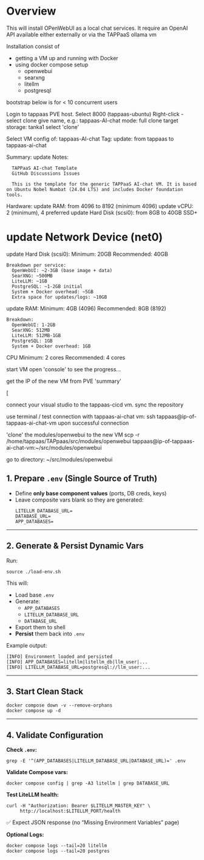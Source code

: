 # Overview

This will install OPenWebUI as a local chat services.
It require an OpenAI API available either externally or via the TAPPaaS ollama vm

Installation consist of

- getting a VM up and running with Docker
- using docker compose setup
  - openwebui
  - searxng
  - litellm
  - postgresql


bootstrap below is for < 10 concurrent users 

Login to tappaas PVE host.
Select 8000 (tappaas-ubuntu)
Right-click - select clone
  give name, e.g.: tappaas-AI-chat
  mode: full clone
  target storage: tanka1
  select 'clone'


Select VM config of: tappaas-AI-chat
  Tag:
    update: from tappaas to tappaas-ai-chat
  
  Summary:
    update Notes:

      TAPPaaS AI-chat Template
      GitHub Discussions Issues

      This is the template for the generic TAPPaaS AI-chat VM. It is based on Ubuntu Nobel Numbat (24.04 LTS) and includes Docker foundation tools. 

  Hardware:
    update RAM: from 4096 to 8192 (minimum 4096)
    update vCPU: 2 (minimum), 4 preferred
    update Hard Disk (scsi0): from 8GB to 40GB SSD+
  #  update Network Device (net0) 

  update Hard Disk (scsi0):
    Minimum: 20GB
    Recommended: 40GB

    Breakdown per service:
      OpenWebUI: ~2-3GB (base image + data)
      SearXNG: ~500MB
      LiteLLM: ~1GB
      PostgreSQL: ~1-2GB initial
      System + Docker overhead: ~5GB
      Extra space for updates/logs: ~10GB

  update RAM:
    Minimum: 4GB (4096)
    Recommended: 8GB (8192)

    Breakdown:
      OpenWebUI: 1-2GB
      SearXNG: 512MB
      LiteLLM: 512MB-1GB
      PostgreSQL: 1GB
      System + Docker overhead: 1GB

  CPU
    Minimum: 2 cores
    Recommended: 4 cores



start VM
open 'console' to see the progress...

get the IP of the new VM from PVE 'summary'

[ 
  
  connect your visual studio to the tappaas-cicd vm. 
  sync the repository 


  use terminal / test connection with tappaas-ai-chat vm: ssh tappaas@ip-of-tappaas-ai-chat-vm 
  upon successful connection

  'clone' the modules/openwebui to the new VM
  scp -r /home/tappaas/TAPpaas/src/modules/openwebui tappaas@ip-of-tappaas-ai-chat-vm:~/src/modules/openwebui


  

go to directory: ~/src/modules/openwebui


## **1. Prepare `.env` (Single Source of Truth)**

- Define **only base component values** (ports, DB creds, keys)
- Leave composite vars blank so they are generated:
  ```
  LITELLM_DATABASE_URL=
  DATABASE_URL=
  APP_DATABASES=
  ```

---

## **2. Generate & Persist Dynamic Vars**

Run:

```
source ./load-env.sh
```

This will:
- Load base `.env`
- Generate:
  - `APP_DATABASES`
  - `LITELLM_DATABASE_URL`
  - `DATABASE_URL`
- Export them to shell
- **Persist** them back into `.env`

Example output:
```
[INFO] Environment loaded and persisted
[INFO] APP_DATABASES=litellm|litellm_db|llm_user|...
[INFO] LITELLM_DATABASE_URL=postgresql://llm_user:...
```

---

## **3. Start Clean Stack**

```
docker compose down -v --remove-orphans
docker compose up -d
```

---

## **4. Validate Configuration**

**Check `.env`:**
```
grep -E '^(APP_DATABASES|LITELLM_DATABASE_URL|DATABASE_URL)=' .env
```

**Validate Compose vars:**
```
docker compose config | grep -A3 litellm | grep DATABASE_URL
```

**Test LiteLLM health:**
```
curl -H "Authorization: Bearer $LITELLM_MASTER_KEY" \
     http://localhost:$LITELLM_PORT/health
```
✅ Expect JSON response (no “Missing Environment Variables” page)  

**Optional Logs:**
```
docker compose logs --tail=20 litellm
docker compose logs --tail=20 postgres
```

